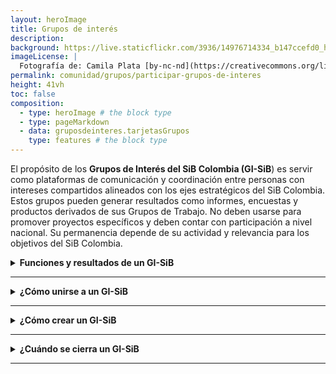 ```yaml
---
layout: heroImage
title: Grupos de interés
description: 
background: https://live.staticflickr.com/3936/14976714334_b147ccefd0_h.jpg
imageLicense: |
  Fotografía de: Camila Plata [by-nc-nd](https://creativecommons.org/licenses/by-nc-nd/2.0/)  vía [Flickr](https://www.flickr.com/photos/camisilver/14976714334/) 
permalink: comunidad/grupos/participar-grupos-de-interes
height: 41vh
toc: false
composition:
  - type: heroImage # the block type
  - type: pageMarkdown
  - data: gruposdeinteres.tarjetasGrupos
    type: features # the block type
---
```




El propósito de los **Grupos de Interés del SiB Colombia (GI-SiB**) es servir como plataformas de comunicación y coordinación entre personas con intereses compartidos alineados con los ejes estratégicos del SiB Colombia. Estos grupos pueden generar resultados como informes, encuestas y productos derivados de sus Grupos de Trabajo. No deben usarse para promover proyectos específicos y deben contar con participación a nivel nacional. Su permanencia depende de su actividad y relevancia para los objetivos del SiB Colombia.

<details>

<summary markdown="span"><b>Funciones y resultados de un GI-SiB</b></summary>

<br>

Un GI-SiB puede desempeñar una o varias de las siguientes funciones:
*  ✅ **Facilitar la creación de Grupos de Trabajo (GT-SiB)** para desarrollar acciones específicas mediante estudios de caso.
*  ✅ **Apoyar la comunicación y coordinación** entre GI-SiB o GT-SIB con afinidades temáticas (ej. monitoreo de biodiversidad, colecciones biológicas, normatividad).
*  ✅ **Fomentar la articulación** entre diferentes grupos orientados a temas específicos (ej. todos los grupos de listas de especies o de colecciones biológicas).
* ✅ **Articular comunidades externas** al SiB Colombia, promoviendo sinergias y atrayendo nuevos miembros.
* ✅ Antes de su reconocimiento oficial, los GI pasan por un **proceso de revisión** basado en los siguientes criterios:
1. Definición de entre dos y cuatro co-líderes.
2. Participación de expertos nacionales.
3. Existencia de un mecanismo de comunicación y coordinación sobre el tema de interés.
4. No promover un producto específico.
5. No superponerse con GI o GT ya existentes.

</details>

___

<details>

<summary markdown="span"><b>¿Cómo unirse a un GI-SiB</b></summary>

<br>

Cualquier persona interesada puede unirse a un GI-SiB contactando a uno de sus líderes a través de la página del grupo. Estos grupos incluyen expertos de la comunidad del SiB Colombia comprometidos con su misión de facilitar la publicación, acceso y uso de datos sobre biodiversidad.

</details>

___

<details>

<summary markdown="span"><b> ¿Cómo crear un GI-SiB</b></summary>

<br>

Para crear un GI-SiB, se debe presentar una **propuesta siguiendo la plantilla Propuesta de Intención Grupo de interés**, donde se describan sus actividades y se designen entre dos y cuatro co-líderes.

El documento debe enviarse al correo sib@humboldt.org.co. Una vez recibido:

1. El EC-SiB se contactará con los proponentes. \

2. La propuesta será enviada al **Comité Técnico (CT-SiB)** para su revisión. \

3. El CT-SiB tendrá hasta cuatro semanas para analizar el documento y emitir una de las siguientes respuestas:
*  ✅ **Aprobado sin modificaciones**: El grupo es reconocido y puede iniciar actividades.
*  ✅ **Aprobado con revisiones**: Se requiere ajustar la propuesta antes del reconocimiento oficial.
* 🔹**Relevante, pero no aprobado**: La idea es válida, pero necesita mayor desarrollo antes de su aprobación. Se brindarán recomendaciones para su fortalecimiento.
* 🔹**No aprobado**: La propuesta no se ajusta a los objetivos del SiB Colombia o a sus criterios de aprobación. Se explicarán los motivos del rechazo.

Tras la aprobación, el EC-SiB contactará nuevamente al grupo para iniciar sus actividades.

</details>

___

<details>

<summary markdown="span"><b>¿Cuándo se cierra un GI-SiB</b></summary>

<br>

Si un Grupo de interés **no muestra actividad durante un año**, el EC- SiB lo contactará para evaluar oportunidades de reactivación. En caso de inactividad prolongada, el grupo podrá ser declarado inactivo.

</details>

___
